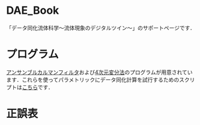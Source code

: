 # DAE_Book
「データ同化流体科学～流体現象のデジタルツイン～」のサポートページです．

# プログラム
[アンサンブルカルマンフィルタ](https://github.com/DAE-Code/NS2D_EnKF)および[4次元変分法](https://github.com/DAE-Code/NS2D_4DVar)のプログラムが用意されています．これらを使ってパラメトリックにデータ同化計算を試行するためのスクリプトは[こちら](https://github.com/DAE-Code/NS2D_DataAssimilation)です．

# 正誤表

